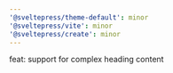 ```yaml
---
'@sveltepress/theme-default': minor
'@sveltepress/vite': minor
'@sveltepress/create': minor
---
```


feat: support for complex heading content
